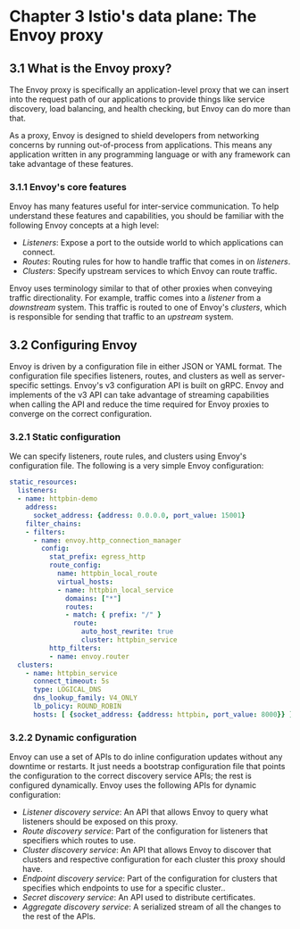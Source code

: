 # Chapter 3 Istio's data plane: The Envoy proxy

## 3.1 What is the Envoy proxy?

The Envoy proxy is specifically an application-level proxy that we can insert
into the request path of our applications to provide things like service discovery,
load balancing, and health checking, but Envoy can do more than that.

As a proxy, Envoy is designed to shield developers from networking concerns by
running out-of-process from applications. This means any application written in
any programming language or with any framework can take advantage of these
features.

### 3.1.1 Envoy's core features

Envoy has many features useful for inter-service communication. To help understand
these features and capabilities, you should be familiar with the following Envoy
concepts at a high level:

+ *Listeners*: Expose a port to the outside world to which applications can connect.
+ *Routes*: Routing rules for how to handle traffic that comes in on *listeners*.
+ *Clusters*: Specify upstream services to which Envoy can route traffic.

Envoy uses terminology similar to that of other proxies when conveying traffic directionality.
For example, traffic comes into a *listener* from a *downstream* system. This traffic is
routed to one of Envoy's *clusters*, which is responsible for sending that traffic to an
*upstream* system.

## 3.2 Configuring Envoy

Envoy is driven by a configuration file in either JSON or YAML format. The configuration
file specifies listeners, routes, and clusters as well as server-specific settings. Envoy's
v3 configuration API is built on gRPC. Envoy and implements of the v3 API can take
advantage of streaming capabilities when calling the API and reduce the time required for
Envoy proxies to converge on the correct configuration.

### 3.2.1 Static configuration

We can specify listeners, route rules, and clusters using Envoy's configuration file. The
following is a very simple Envoy configuration:

```yaml
static_resources:
  listeners:
  - name: httpbin-demo
    address:
      socket_address: {address: 0.0.0.0, port_value: 15001}
    filter_chains:
    - filters:
      - name: envoy.http_connection_manager
        config:
          stat_prefix: egress_http
          route_config:
            name: httpbin_local_route
            virtual_hosts:
            - name: httpbin_local_service
              domains: ["*"]
              routes:
              - match: { prefix: "/" }
                route:
                  auto_host_rewrite: true
                  cluster: httpbin_service
          http_filters:
          - name: envoy.router
  clusters:
    - name: httpbin_service
      connect_timeout: 5s
      type: LOGICAL_DNS
      dns_lookup_family: V4_ONLY
      lb_policy: ROUND_ROBIN
      hosts: [ {socket_address: {address: httpbin, port_value: 8000}} ]
```

### 3.2.2 Dynamic configuration

Envoy can use a set of APIs to do inline configuration updates without any downtime or
restarts. It just needs a bootstrap configuration file that points the configuration to
the correct discovery service APIs; the rest is configured dynamically. Envoy uses the
following APIs for dynamic configuration:

+ *Listener discovery service*: An API that allows Envoy to query what listeners should
be exposed on this proxy.
+ *Route discovery service*: Part of the configuration for listeners that specifiers which
routes to use.
+ *Cluster discovery service*: An API that allows Envoy to discover that clusters and
respective configuration for each cluster this proxy should have.
+ *Endpoint discovery service*: Part of the configuration for clusters that specifies
which endpoints to use for a specific cluster..
+ *Secret discovery service*: An API used to distribute certificates.
+ *Aggregate discovery service*: A serialized stream of all the changes to the rest of the
APIs.

